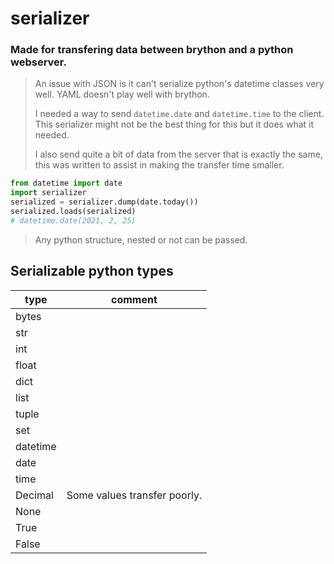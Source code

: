 # serializer

### Made for transfering data between brython and a python webserver.

> An issue with JSON is it can't serialize python's datetime classes very well.  YAML doesn't play well with brython.
>
> I needed a way to send `datetime.date` and `datetime.time` to the client. This serializer might not be the best thing
> for this but it does what it needed.
> 
> I also send quite a bit of data from the server that is exactly the same, this was written to assist in making the
> transfer time smaller.

```python
from datetime import date
import serializer
serialized = serializer.dump(date.today())
serialized.loads(serialized)
# datetime.date(2021, 2, 25)
```

> Any python structure, nested or not can be passed.

## Serializable python types 

| type | comment |
|---|---|
| bytes |
| str |
| int |
| float |
| dict |
| list |
| tuple |
| set |
| datetime |
| date |
| time |
| Decimal | Some values transfer poorly.
| None |
| True |
| False |
